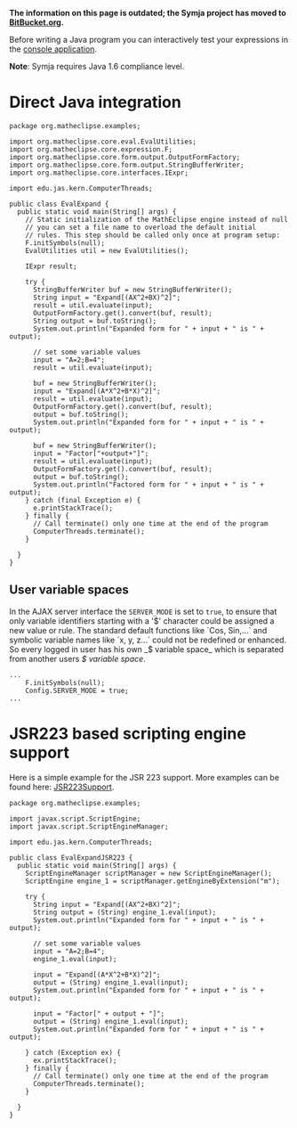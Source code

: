 **The information on this page is outdated; the Symja project has moved to [BitBucket.org](https://bitbucket.org/axelclk/symja_android_library).**

Before writing a Java program you can interactively test your expressions in the [console application](http://code.google.com/p/symja/wiki/RunSymja#The_console_application).

**Note**: Symja requires Java 1.6 compliance level.



# Direct Java integration #
```
package org.matheclipse.examples;

import org.matheclipse.core.eval.EvalUtilities;
import org.matheclipse.core.expression.F;
import org.matheclipse.core.form.output.OutputFormFactory;
import org.matheclipse.core.form.output.StringBufferWriter;
import org.matheclipse.core.interfaces.IExpr;

import edu.jas.kern.ComputerThreads;

public class EvalExpand {
  public static void main(String[] args) {
    // Static initialization of the MathEclipse engine instead of null 
    // you can set a file name to overload the default initial
    // rules. This step should be called only once at program setup:
    F.initSymbols(null);
    EvalUtilities util = new EvalUtilities();

    IExpr result;

    try {
      StringBufferWriter buf = new StringBufferWriter();
      String input = "Expand[(AX^2+BX)^2]";
      result = util.evaluate(input);
      OutputFormFactory.get().convert(buf, result);
      String output = buf.toString();
      System.out.println("Expanded form for " + input + " is " + output);

      // set some variable values
      input = "A=2;B=4";
      result = util.evaluate(input);

      buf = new StringBufferWriter();
      input = "Expand[(A*X^2+B*X)^2]";
      result = util.evaluate(input);
      OutputFormFactory.get().convert(buf, result);
      output = buf.toString();
      System.out.println("Expanded form for " + input + " is " + output);
      
      buf = new StringBufferWriter();
      input = "Factor["+output+"]";
      result = util.evaluate(input);
      OutputFormFactory.get().convert(buf, result);
      output = buf.toString();
      System.out.println("Factored form for " + input + " is " + output);
    } catch (final Exception e) {
      e.printStackTrace();
    } finally {
      // Call terminate() only one time at the end of the program  
      ComputerThreads.terminate();
    }

  }
}
```

## User variable spaces ##
In the AJAX server interface the `SERVER_MODE` is set to `true`, to ensure that only variable identifiers starting with a '$' character could be assigned a new value or rule. The standard default functions like `Cos, Sin,...` and symbolic variable names like `x, y, z...` could not be redefined or enhanced. So every logged in user has his own _$ variable space_ which is separated from another users _$ variable space_.

```
...
    F.initSymbols(null);
    Config.SERVER_MODE = true;
...
```

# JSR223 based scripting engine support #
Here is a simple example for the JSR 223 support. More examples can be found here: [JSR223Support](JSR223Support.md).

```
package org.matheclipse.examples;

import javax.script.ScriptEngine;
import javax.script.ScriptEngineManager;

import edu.jas.kern.ComputerThreads;

public class EvalExpandJSR223 {
  public static void main(String[] args) {
    ScriptEngineManager scriptManager = new ScriptEngineManager();
    ScriptEngine engine_1 = scriptManager.getEngineByExtension("m");

    try {
      String input = "Expand[(AX^2+BX)^2]";
      String output = (String) engine_1.eval(input);
      System.out.println("Expanded form for " + input + " is " + output);

      // set some variable values 
      input = "A=2;B=4";
      engine_1.eval(input);

      input = "Expand[(A*X^2+B*X)^2]";
      output = (String) engine_1.eval(input);
      System.out.println("Expanded form for " + input + " is " + output);

      input = "Factor[" + output + "]";
      output = (String) engine_1.eval(input);
      System.out.println("Expanded form for " + input + " is " + output);

    } catch (Exception ex) {
      ex.printStackTrace();
    } finally {
      // Call terminate() only one time at the end of the program
      ComputerThreads.terminate();
    }

  }
}
```